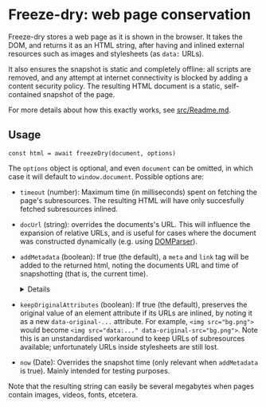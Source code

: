 # Freeze-dry: web page conservation

Freeze-dry stores a web page as it is shown in the browser. It takes the DOM, and returns it as an
HTML string, after having and inlined external resources such as images and stylesheets (as `data:`
URLs).

It also ensures the snapshot is static and completely offline: all scripts are removed, and any
attempt at internet connectivity is blocked by adding a content security policy. The resulting HTML
document is a static, self-contained snapshot of the page.

For more details about how this exactly works, see [src/Readme.md](src/Readme.md).

## Usage

    const html = await freezeDry(document, options)

The `options` object is optional, and even `document` can be omitted, in which case it will default
to `window.document`. Possible options are:
- `timeout` (number): Maximum time (in milliseconds) spent on fetching the page's subresources. The
  resulting HTML will have only succesfully fetched subresources inlined.
- `docUrl` (string): overrides the documents's URL. This will influence the expansion of relative
  URLs, and is useful for cases where the document was constructed dynamically (e.g. using
  [DOMParser][]).
- `addMetadata` (boolean): If true (the default), a `meta` and `link` tag will be added to the
  returned html, noting the documents URL and time of snapshotting (that is, the current time).
  <details>

  The meta data mimics the HTTP headers defined for the [Memento][] protocol. The added headers look
  like so:

      <meta http-equiv="Memento-Datetime" content="Sat, 18 Aug 2018 18:02:20 GMT">
      <link rel="original" href="https://example.com/main/page.html">

  </details>

- `keepOriginalAttributes` (boolean): If true (the default), preserves the original value of an
  element attribute if its URLs are inlined, by noting it as a new `data-original-...` attribute.
  For example, `<img src="bg.png">` would become `<img src="data:..." data-original-src="bg.png">`.
  Note this is an unstandardised workaround to keep URLs of subresources available; unfortunately
  URLs inside stylesheets are still lost.
- `now` (Date): Overrides the snapshot time (only relevant when `addMetadata` is true). Mainly
  intended for testing purposes.

Note that the resulting string can easily be several megabytes when pages contain images, videos,
fonts, etcetera.


[DOMParser]: https://developer.mozilla.org/en-US/docs/Web/API/DOMParser
[Memento]: https://tools.ietf.org/html/rfc7089
